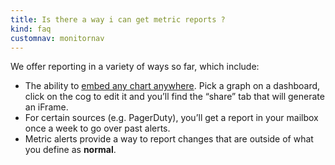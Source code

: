 ```yaml
---
title: Is there a way i can get metric reports ?
kind: faq
customnav: monitornav
---
```


We offer reporting in a variety of ways so far, which include:

* The ability to [embed any chart anywhere](/graphing/faq/is-there-a-way-to-share-graphs). Pick a graph on a dashboard, click on the cog to edit it and you’ll find the “share” tab that will generate an iFrame.
* For certain sources (e.g. PagerDuty), you’ll get a report in your mailbox once a week to go over past alerts.
* Metric alerts provide a way to report changes that are outside of what you define as **normal**.